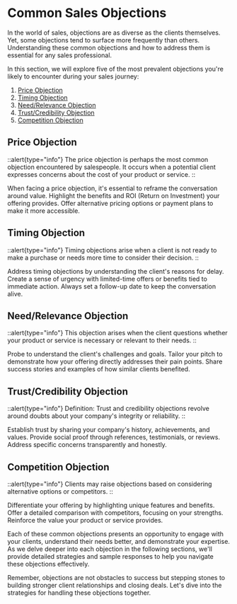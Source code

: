 # Common Sales Objections

In the world of sales, objections are as diverse as the clients themselves. Yet, some objections tend to surface more frequently than others. Understanding these common objections and how to address them is essential for any sales professional.

In this section, we will explore five of the most prevalent objections you're likely to encounter during your sales journey:

1. [Price Objection](#price-objection)
1. [Timing Objection](#timing-objection)
1. [Need/Relevance Objection](#needrelevance-objection)
1. [Trust/Credibility Objection](#trustcredibility-objection)
1. [Competition Objection](#competition-objection)

## Price Objection

::alert{type="info"}
The price objection is perhaps the most common objection encountered by salespeople. It occurs when a potential client expresses concerns about the cost of your product or service.
::

When facing a price objection, it's essential to reframe the conversation around value. Highlight the benefits and ROI (Return on Investment) your offering provides. Offer alternative pricing options or payment plans to make it more accessible.

## Timing Objection

::alert{type="info"}
Timing objections arise when a client is not ready to make a purchase or needs more time to consider their decision.
::

Address timing objections by understanding the client's reasons for delay. Create a sense of urgency with limited-time offers or benefits tied to immediate action. Always set a follow-up date to keep the conversation alive.

## Need/Relevance Objection

::alert{type="info"}
This objection arises when the client questions whether your product or service is necessary or relevant to their needs.
::

Probe to understand the client's challenges and goals. Tailor your pitch to demonstrate how your offering directly addresses their pain points. Share success stories and examples of how similar clients benefited.

## Trust/Credibility Objection

::alert{type="info"}
Definition: Trust and credibility objections revolve around doubts about your company's integrity or reliability.
::

Establish trust by sharing your company's history, achievements, and values. Provide social proof through references, testimonials, or reviews. Address specific concerns transparently and honestly.

## Competition Objection

::alert{type="info"}
Clients may raise objections based on considering alternative options or competitors.
::

Differentiate your offering by highlighting unique features and benefits. Offer a detailed comparison with competitors, focusing on your strengths. Reinforce the value your product or service provides.

Each of these common objections presents an opportunity to engage with your clients, understand their needs better, and demonstrate your expertise. As we delve deeper into each objection in the following sections, we'll provide detailed strategies and sample responses to help you navigate these objections effectively.

Remember, objections are not obstacles to success but stepping stones to building stronger client relationships and closing deals. Let's dive into the strategies for handling these objections together.